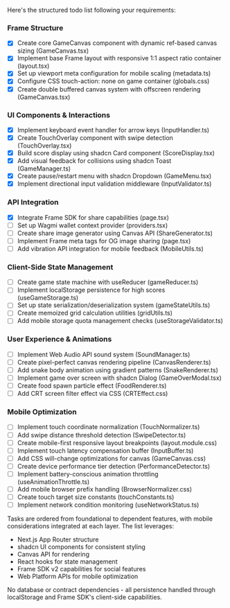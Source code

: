 Here's the structured todo list following your requirements:

### Frame Structure
- [x] Create core GameCanvas component with dynamic ref-based canvas sizing (GameCanvas.tsx)
- [x] Implement base Frame layout with responsive 1:1 aspect ratio container (layout.tsx)
- [x] Set up viewport meta configuration for mobile scaling (metadata.ts)
- [x] Configure CSS touch-action: none on game container (globals.css)
- [x] Create double buffered canvas system with offscreen rendering (GameCanvas.tsx)

### UI Components & Interactions
- [x] Implement keyboard event handler for arrow keys (InputHandler.ts)
- [x] Create TouchOverlay component with swipe detection (TouchOverlay.tsx)
- [x] Build score display using shadcn Card component (ScoreDisplay.tsx)
- [x] Add visual feedback for collisions using shadcn Toast (GameManager.ts)
- [x] Create pause/restart menu with shadcn Dropdown (GameMenu.tsx)
- [x] Implement directional input validation middleware (InputValidator.ts)

### API Integration
- [x] Integrate Frame SDK for share capabilities (page.tsx)
- [ ] Set up Wagmi wallet context provider (providers.tsx)
- [ ] Create share image generator using Canvas API (ShareGenerator.ts)
- [ ] Implement Frame meta tags for OG image sharing (page.tsx)
- [ ] Add vibration API integration for mobile feedback (MobileUtils.ts)

### Client-Side State Management
- [ ] Create game state machine with useReducer (gameReducer.ts)
- [ ] Implement localStorage persistence for high scores (useGameStorage.ts)
- [ ] Set up state serialization/deserialization system (gameStateUtils.ts)
- [ ] Create memoized grid calculation utilities (gridUtils.ts)
- [ ] Add mobile storage quota management checks (useStorageValidator.ts)

### User Experience & Animations
- [ ] Implement Web Audio API sound system (SoundManager.ts)
- [ ] Create pixel-perfect canvas rendering pipeline (CanvasRenderer.ts)
- [ ] Add snake body animation using gradient patterns (SnakeRenderer.ts)
- [ ] Implement game over screen with shadcn Dialog (GameOverModal.tsx)
- [ ] Create food spawn particle effect (FoodRenderer.ts)
- [ ] Add CRT screen filter effect via CSS (CRTEffect.css)

### Mobile Optimization
- [ ] Implement touch coordinate normalization (TouchNormalizer.ts)
- [ ] Add swipe distance threshold detection (SwipeDetector.ts)
- [ ] Create mobile-first responsive layout breakpoints (layout.module.css)
- [ ] Implement touch latency compensation buffer (InputBuffer.ts)
- [ ] Add CSS will-change optimizations for canvas (GameCanvas.css)
- [ ] Create device performance tier detection (PerformanceDetector.ts)
- [ ] Implement battery-conscious animation throttling (useAnimationThrottle.ts)
- [ ] Add mobile browser prefix handling (BrowserNormalizer.css)
- [ ] Create touch target size constants (touchConstants.ts)
- [ ] Implement network condition monitoring (useNetworkStatus.ts)

Tasks are ordered from foundational to dependent features, with mobile considerations integrated at each layer. The list leverages:
- Next.js App Router structure
- shadcn UI components for consistent styling
- Canvas API for rendering
- React hooks for state management
- Frame SDK v2 capabilities for social features
- Web Platform APIs for mobile optimization

No database or contract dependencies - all persistence handled through localStorage and Frame SDK's client-side capabilities.
